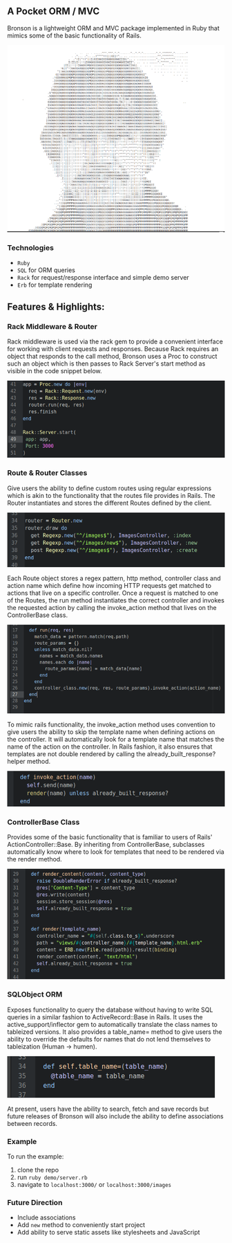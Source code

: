 ## A Pocket ORM / MVC

Bronson is a lightweight ORM and MVC package implemented in Ruby that mimics some of the basic functionality of Rails.

![bronson image][bronson_logo]

### Technologies
- `Ruby`
- `SQL` for ORM queries
- `Rack` for request/response interface and simple demo server
- `Erb` for template rendering

## Features & Highlights:

### Rack Middleware & Router

Rack middleware is used via the rack gem to provide a convenient interface for working with client requests and responses. Because Rack requires an object that responds to the call method, Bronson uses a Proc to construct such an object which is then passes to Rack Server's start method as visible in the code snippet below.

![bronson rack_image][bronson_rack]


### Route & Router Classes

Give users the ability to define custom routes using regular expressions which is akin to the functionality that the routes file provides in Rails. The Router instantiates and stores the different Routes defined by the client.

![bronson router_image][bronson_router]

Each Route object stores a regex pattern, http method, controller class and action name which define how incoming HTTP requests get matched to actions that live on a specific controller. Once a request is matched to one of the Routes, the run method instantiates the correct controller and invokes the requested action by calling the invoke_action method that lives on the ControllerBase class.

![bronson router_run_image][bronson_router_run]

To mimic rails functionality, the invoke_action method uses convention to give users the ability to skip the template name when defining actions on the controller. It will automatically look for a template name that matches the name of the action on the controller. In Rails fashion, it also ensures that templates are not double rendered by calling the already_built_response? helper method.

![bronson invoke_action_image][bronson_invoke_action]

### ControllerBase Class

Provides some of the basic functionality that is familiar to users of Rails' ActionController::Base. By inheriting from ControllerBase, subclasses automatically know where to look for templates that need to be rendered via the render method.

![bronson render_image][bronson_render]

### SQLObject ORM

Exposes functionality to query the database without having to write SQL queries in a similar fashion to ActiveRecord::Base in Rails. It uses the active_support/inflector gem to automatically translate the class names to tableized versions. It also provides a table_name= method to give users the ability to override the defaults for names that do not lend themselves to tableization (Human -> humen).

![bronson table_name][bronson_table_name]

At present, users have the ability to search, fetch and save records but future releases of Bronson will also include the ability to define associations between records.

### Example

To run the example:
1. clone the repo
2. run `ruby demo/server.rb`
3. navigate to `localhost:3000/` or `localhost:3000/images`

### Future Direction
- Include associations
- Add `new` method to conveniently start project
- Add ability to serve static assets like stylesheets and JavaScript

[bronson_table_name]: docs/images/table_name=.png
[bronson_render]: docs/images/render.png
[bronson_invoke_action]: docs/images/invoke_action.png
[bronson_router_run]: docs/images/route_run.png
[bronson_router]: docs/images/router_routes.png
[bronson_logo]: docs/images/bronson_logo.png
[bronson_rack]: docs/images/rack_proc_server.png
